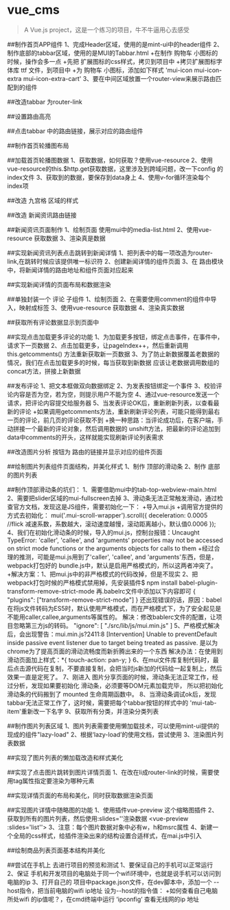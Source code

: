 # vue_cms

> A Vue.js project，这是一个练习的项目，牛不牛逼用心去感受

##制作首页APP组件
1、完成Header区域，使用的是mint-ui中的header组件
2、制作底部的tabbar区域，使用的是MUI的Tabbar.html
    +在制作 购物车 小图标的时候，操作会多一点
    +先把 扩展图标的css样式，拷贝到项目中
    +拷贝扩展图标字体库 ttf 文件，到项目中
    +为 购物车 小图标，添加如下样式 'mui-icon mui-icon-extra mui-icon-extra-cart'
3、要在中间区域放置一个router-view来展示路由匹配到的组件

##改造tabbar 为router-link

##设置路由高亮

##点击tabbar 中的路由链接，展示对应的路由组件

##制作首页轮播图布局

##加载首页轮播图数据
1、获取数据，如何获取？使用vue-resource
2、使用 vue-resource的this.$http.get获取数据，这里涉及到跨域问题，改一下config 的 index文件
3、获取到的数据，要保存到data身上
4、使用v-for循环渲染每个index项

##改造 九宫格 区域的样式

##改造 新闻资讯路由链接

##新闻资讯页面制作
1、绘制页面 使用mui中的media-list.html
2、使用vue-resource 获取数据
3、渲染真是数据

##实现新闻资讯列表点击跳转到新闻详情
1、把列表中的每一项改造为router-link,在跳转时候应该提供唯一标识符
2、创建新闻详情的组件页面
3、在 路由模块中，将新闻详情的路由地址和组件页面对应起来

##实现新闻详情的页面布局和数据渲染

##单独封装一个 评论 子组件
1、绘制页面
2、在需要使用comment的组件中导入，映射成标签
3、使用vue-resource 获取数据
4、渲染真实数据

##获取所有评论数据显示到页面中

##实现点击加载更多评论的功能
1、为加载更多按钮，绑定点击事件，在事件中，请求下一页数据
2、点击加载更多，让pageIndex++，然后重新调用this.getcomments()
方法重新获取新一页数据
3、为了防止新数据覆盖老数据的情况，我们在点击加载更多的时候，每当获取到新数据
应该让老数据调用数组的concat方法，拼接上新数据

##发布评论
1、把文本框做双向数据绑定
2、为发表按钮绑定一个事件
3、校验评论内容是否为空，若为空，则提示用户不能为空
4、通过vue-resource发送一个请求，把评论内容提交给服务器
5、当发表评论OK后，重新刷新列表，以查看最新的评论
+如果调用getcomments方法，重新刷新评论列表，可能只能得到最右一页的评论，前几页的评论获取不到
+换一种思路：当评论成功后，在客户端，手动拼接一个最新的评论对象，然后调用数据的
unshift方法，把最新的评论追加到data中comments的开头，这样就能实现刷新评论列表需求

##改造图片分析 按钮为 路由的链接并显示对应的组件页面

##绘制图片列表组件页面结构，并美化样式
1、制作 顶部的滑动条
2、制作 底部的图片列表

##制作顶部滑动条的坑们：
1、需要借助mui中的tab-top-webview-main.html
2、需要把slider区域的mui-fullscreen去掉
3、滑动条无法正常触发滑动，通过检查官方文档，发现这是JS组件，需要初始化一下：
    +导入mui.js
    +调用官方提供的方式去初始化：
    mui('.mui-scroll-wrapper').scroll({
    	deceleration: 0.0005 //flick 减速系数，系数越大，滚动速度越慢，滚动距离越小，默认值0.0006
    });
4、我们在初始化滑动条的时候，导入的mui.js，控制台报错：Uncaught TypeError: 'caller', 'callee', and 'arguments' 
properties may not be accessed on strict mode functions or the arguments objects for calls to them
+经过合理的推测，可能是mui.js用到了'caller', 'callee', and 'arguments'东西，但是，webpack打包好的
bundle.js中，默认是启用严格模式的，所以这两者冲突了。
    +解决方案：1、把mui.js中的非严格模式的代码改掉，但是不现实
    2、把webpack打包时候的严格模式禁用掉，先安装插件$ npm install babel-plugin-transform-remove-strict-mode
    再.babelrc文件中添加以下内容即可
    {
      "plugins": ["transform-remove-strict-mode"]
    }
    还出现错误的话，原因：babel在将js文件转码为ES5时，默认使用严格模式，而在严格模式下，为了安全起见是不能用caller,callee,arguments等属性的。
    解决：修改bablerc文件的配置，让项目忽略第三方js的转码。
    "ignore": [
        "./src/lib/js/mui.min.js"
    ]
5、严格模式解决后，会出现警告：mui.min.js?2411:8 [Intervention] Unable to preventDefault inside passive event listener due to target being treated as passive.
   是以为chrome为了提高页面的滑动流畅度而新折腾出来的一个东西
   解决办法：在使用到滑动页面加上样式：*{
                                     touch-action: pan-y;
                                 }
6、在mui文件库复制代码时，最后点击源代码在复制，不要直接复制，会把当时js新加的代码给一起复制上，然后效果一直是定死了。
7、刚进入 图片分享页面的时候，滑动条无法正常工作，经过分析，发现如果要初始化 滑动条，必须要等DOM元素加载完毕，
所以把初始化滑动条的代码搬到了 mounted 生命周期函数中。
8、当滑动条调试ok后，发现tabbar无法正常工作了，这时候，需要把每个tabbar按钮的样式中的 'mui-tab-item'重新改一下名字
9、获取所有分类，并渲染分类列表

##制作图片列表区域
1、图片列表需要使用懒加载技术，可以使用mint-ui提供的现成的组件"lazy-load"
2、根据‘lazy-load’的使用文档，尝试使用
3、渲染图片列表数据

##实现了图片列表的懒加载改造和样式美化

##实现了点击图片跳转到图片详情页面
1、在改在li成router-link的时候，需要使用tag属性指定要渲染为哪种元素

##实现详情页面的布局和美化，同时获取数据渲染页面

##实现图片详情中随略图的功能
1、使用插件vue-preview 这个缩略图插件
2、获取到所有的图片列表，然后使用:slides=''渲染数据   <vue-preview :slides='list''></vue-preview>
3、注意：每个图片数据对象中必有w，h和msrc属性
4、新建一个全局的css样式，给插件渲染出来的结构设置合适样式，在mai.js中引入

##绘制商品列表页面基本结构并美化

##尝试在手机上 去进行项目的预览和测试
1、要保证自己的手机可以正常运行
2、保证 手机和开发项目的电脑处于同一个wifi环境中，也就是说手机可以访问到电脑的ip
3、打开自己的 项目中package.json文件，在dev脚本中，添加一个 --host指令，把当前电脑的wifi ip地址
设为--host的指令值：
 +如何查看自己电脑所处wifi 的ip值呢？，在cmd终端中运行 ‘ipconfig’ 查看无线网的ip 地址
 
